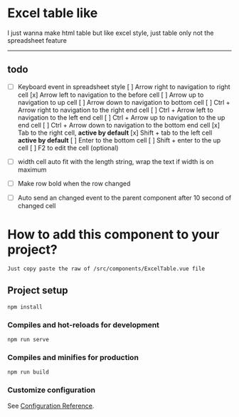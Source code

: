 # Excel table like

I just wanna make html table but like excel style, just table only not the spreadsheet feature

---

## todo
- [ ] Keyboard event in spreadsheet style
  [ ] Arrow right to navigation to right cell
  [x] Arrow left to navigation to the before cell
  [ ] Arrow up to navigation to up cell
  [ ] Arrow down to navigation to bottom cell
  [ ] Ctrl + Arrow right to navigation to the right end cell
  [ ] Ctrl + Arrow left to navigation to the left end cell
  [ ] Ctrl + Arrow up to navigation to the up end cell
  [ ] Ctrl + Arrow down to navigation to the bottom end cell
  [x] Tab to the right cell, **active by default**
  [x] Shift + tab to the left cell **active by default**
  [ ] Enter to the bottom cell
  [ ] Shift + enter to the up cell
  [ ] F2 to edit the cell (optional)

- [ ] width cell auto fit with the length string, wrap the text if width is on maximum
- [ ] Make row bold when the row changed
- [ ] Auto send an changed event to the parent component after 10 second of changed cell

# How to add this component to your project?

```
Just copy paste the raw of /src/components/ExcelTable.vue file
```

## Project setup
```
npm install
```

### Compiles and hot-reloads for development
```
npm run serve
```

### Compiles and minifies for production
```
npm run build
```

### Customize configuration
See [Configuration Reference](https://cli.vuejs.org/config/).
